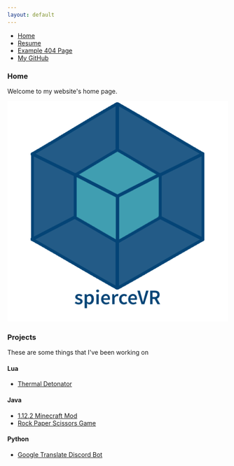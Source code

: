 ```yaml
---
layout: default
---
```

* [Home](./index.md)
* [Resume](./Resume.html)
* [Example 404 Page](./another-page.html)
* [My GitHub](https://github.com/spierceVR)

### Home
 Welcome to my website's home page.

![Logo](https://github.com/spierceVR/spierceVR.github.io/blob/master/_images/logo.png?raw=true)


### Projects
These are some things that I've been working on

#### Lua
* [Thermal Detonator](https://github.com/spierceVR/thermal-detonator-addon)

#### Java
* [1.12.2 Minecraft Mod](https://github.com/spierceVR/1.12.2-Minecraft-Mod)
* [Rock Paper Scissors Game](https://github.com/spierceVR/text-rock-paper-scissors)

#### Python
* [Google Translate Discord Bot](https://github.com/spierceVR/google-translate-discord-bot)
